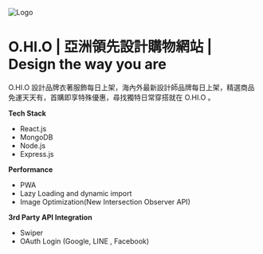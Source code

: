 ![Logo](https://ik.imagekit.io/4liibdxmxfn/images/users/user-rita.ora-cover-1624548731862_-VDwrv3Wx)

# O.HI.O | 亞洲領先設計購物網站 | Design the way you are


O.HI.O 設計品牌衣著服飾每日上架，海內外最新設計師品牌每日上架，精選商品免運天天有，首購即享特殊優惠，尋找獨特日常穿搭就在 O.HI.O 。


**Tech Stack**

- React.js
- MongoDB
- Node.js
- Express.js


**Performance**

- PWA
- Lazy Loading and dynamic import
- Image Optimization(New Intersection Observer API)

**3rd Party API Integration**
- Swiper
- OAuth Login (Google, LINE , Facebook)

